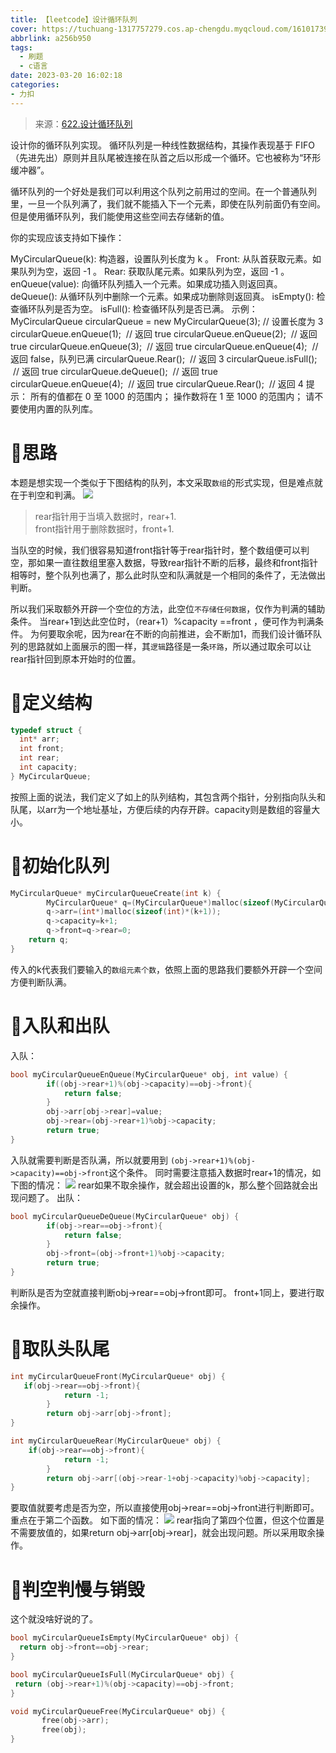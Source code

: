 ```yaml
---
title: 【leetcode】设计循环队列
cover: https://tuchuang-1317757279.cos.ap-chengdu.myqcloud.com/1610173947-QjrHlC-LeetCode.png
abbrlink: a256b950
tags:
  - 刷题
  - c语言
date: 2023-03-20 16:02:18
categories: 
- 力扣
---
```


> 来源：[622.设计循环队列](https://leetcode.cn/problems/design-circular-queue/)

设计你的循环队列实现。 循环队列是一种线性数据结构，其操作表现基于 FIFO（先进先出）原则并且队尾被连接在队首之后以形成一个循环。它也被称为“环形缓冲器”。

循环队列的一个好处是我们可以利用这个队列之前用过的空间。在一个普通队列里，一旦一个队列满了，我们就不能插入下一个元素，即使在队列前面仍有空间。但是使用循环队列，我们能使用这些空间去存储新的值。

你的实现应该支持如下操作：

MyCircularQueue(k): 构造器，设置队列长度为 k 。
Front: 从队首获取元素。如果队列为空，返回 -1 。
Rear: 获取队尾元素。如果队列为空，返回 -1 。
enQueue(value): 向循环队列插入一个元素。如果成功插入则返回真。
deQueue(): 从循环队列中删除一个元素。如果成功删除则返回真。
isEmpty(): 检查循环队列是否为空。
isFull(): 检查循环队列是否已满。
示例：
MyCircularQueue circularQueue = new MyCircularQueue(3); // 设置长度为 3
circularQueue.enQueue(1);  // 返回 true
circularQueue.enQueue(2);  // 返回 true
circularQueue.enQueue(3);  // 返回 true
circularQueue.enQueue(4);  // 返回 false，队列已满
circularQueue.Rear();  // 返回 3
circularQueue.isFull();  // 返回 true
circularQueue.deQueue();  // 返回 true
circularQueue.enQueue(4);  // 返回 true
circularQueue.Rear();  // 返回 4
提示：
所有的值都在 0 至 1000 的范围内；
操作数将在 1 至 1000 的范围内；
请不要使用内置的队列库。
# 🍏思路
本题是想实现一个类似于下图结构的队列，本文采取`数组`的形式实现，但是难点就在于判空和判满。
<img src='https://imgbed.link/file/19458'>
> rear指针用于当填入数据时，rear+1.  
front指针用于删除数据时，front+1.
 
 当队空的时候，我们很容易知道front指针等于rear指针时，整个数组便可以判空，那如果一直往数组里塞入数据，导致rear指针不断的后移，最终和front指针相等时，整个队列也满了，那么此时队空和队满就是一个相同的条件了，无法做出判断。

 所以我们采取额外开辟一个空位的方法，此空位`不存储任何数据`，仅作为判满的辅助条件。
 当rear+1到达此空位时，（rear+1）%capacity ==front  ，便可作为判满条件。
 为何要取余呢，因为rear在不断的向前推进，会不断加1，而我们设计循环队列的思路就如上面展示的图一样，其`逻辑`路径是一条`环路`，所以通过取余可以让rear指针回到原本开始时的位置。

# 🍎定义结构
```c
typedef struct {
  int* arr;
  int front;
  int rear;
  int capacity;
} MyCircularQueue;

```
按照上面的说法，我们定义了如上的队列结构，其包含两个指针，分别指向队头和队尾，以arr为一个地址基址，方便后续的内存开辟。capacity则是数组的容量大小。

# 🍐初始化队列
```c
MyCircularQueue* myCircularQueueCreate(int k) {
        MyCircularQueue* q=(MyCircularQueue*)malloc(sizeof(MyCircularQueue));
        q->arr=(int*)malloc(sizeof(int)*(k+1));
        q->capacity=k+1;
        q->front=q->rear=0;
    return q;
}
```
传入的k代表我们要输入的`数组元素个数`，依照上面的思路我们要额外开辟一个空间方便判断队满。

# 🍊入队和出队
入队：
```c
bool myCircularQueueEnQueue(MyCircularQueue* obj, int value) {
        if((obj->rear+1)%(obj->capacity)==obj->front){
            return false;
        }
        obj->arr[obj->rear]=value;
        obj->rear=(obj->rear+1)%obj->capacity;
        return true;
}
```
入队就需要判断是否队满，所以就要用到  `(obj->rear+1)%(obj->capacity)==obj->front`这个条件。
同时需要注意插入数据时rear+1的情况，如下图的情况：
<img src='https://imgbed.link/file/19459'>
rear如果不取余操作，就会超出设置的k，那么整个回路就会出现问题了。
出队：
```c
bool myCircularQueueDeQueue(MyCircularQueue* obj) {
        if(obj->rear==obj->front){
            return false;
        }
        obj->front=(obj->front+1)%obj->capacity;
        return true;
}
```
判断队是否为空就直接判断obj->rear==obj->front即可。
front+1同上，要进行取余操作。

# 🍌取队头队尾
```c
int myCircularQueueFront(MyCircularQueue* obj) {
   if(obj->rear==obj->front){
            return -1;
        }
        return obj->arr[obj->front];
}

int myCircularQueueRear(MyCircularQueue* obj) {
    if(obj->rear==obj->front){
            return -1;
        }
        return obj->arr[(obj->rear-1+obj->capacity)%obj->capacity];
}
```
要取值就要考虑是否为空，所以直接使用obj->rear==obj->front进行判断即可。
重点在于第二个函数。
如下面的情况：
<img src='https://imgbed.link/file/19460'>
rear指向了第四个位置，但这个位置是不需要放值的，如果return obj->arr[obj->rear]，就会出现问题。所以采用取余操作。

# 🍉判空判慢与销毁
这个就没啥好说的了。
```c
bool myCircularQueueIsEmpty(MyCircularQueue* obj) {
  return obj->front==obj->rear;
}

bool myCircularQueueIsFull(MyCircularQueue* obj) {
 return (obj->rear+1)%(obj->capacity)==obj->front;
}

void myCircularQueueFree(MyCircularQueue* obj) {
       free(obj->arr);
       free(obj);
}
```




